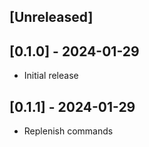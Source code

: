 ## [Unreleased]

## [0.1.0] - 2024-01-29

- Initial release

## [0.1.1] - 2024-01-29

- Replenish commands
